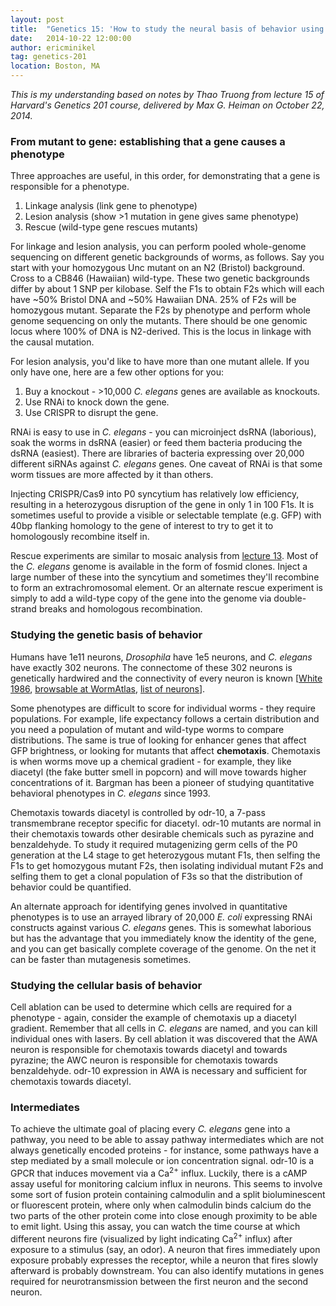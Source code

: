 ```yaml
---
layout: post
title:  "Genetics 15: 'How to study the neural basis of behavior using C. elegans'"
date:   2014-10-22 12:00:00
author: ericminikel
tag: genetics-201
location: Boston, MA
---
```


*This is my understanding based on notes by Thao Truong from lecture 15 of Harvard's Genetics 201 course, delivered by Max G. Heiman on October 22, 2014.*

### From mutant to gene: establishing that a gene causes a phenotype

Three approaches are useful, in this order, for demonstrating that a gene is responsible for a phenotype.

1. Linkage analysis (link gene to phenotype)
2. Lesion analysis (show >1 mutation in gene gives same phenotype)
3. Rescue (wild-type gene rescues mutants)

For linkage and lesion analysis, you can perform pooled whole-genome sequencing on different genetic backgrounds of worms, as follows. Say you start with your homozygous Unc mutant on an N2 (Bristol) background. Cross to a CB846 (Hawaiian) wild-type. These two genetic backgrounds differ by about 1 SNP per kilobase. Self the F1s to obtain F2s which will each have ~50% Bristol DNA and ~50% Hawaiian DNA. 25% of F2s will be homozygous mutant. Separate the F2s by phenotype and perform whole genome sequencing on only the mutants. There should be one genomic locus where 100% of DNA is N2-derived. This is the locus in linkage with the causal mutation.

For lesion analysis, you'd like to have more than one mutant allele. If you only have one, here are a few other options for you:

1. Buy a knockout - >10,000 *C. elegans* genes are available as knockouts.
2. Use RNAi to knock down the gene.
3. Use CRISPR to disrupt the gene.

RNAi is easy to use in *C. elegans* - you can microinject dsRNA (laborious), soak the worms in dsRNA (easier) or feed them bacteria producing the dsRNA (easiest). There are libraries of bacteria expressing over 20,000 different siRNAs against *C. elegans* genes. One caveat of RNAi is that some worm tissues are more affected by it than others.

Injecting CRISPR/Cas9 into P0 syncytium has relatively low efficiency, resulting in a heterozygous disruption of the gene in only 1 in 100 F1s. It is sometimes useful to provide a visible or selectable template (e.g. GFP) with 40bp flanking homology to the gene of interest to try to get it to homologously recombine itself in.

Rescue experiments are similar to mosaic analysis from [lecture 13](/2014/10/17/genetics-13/). Most of the *C. elegans* genome is available in the form of fosmid clones. Inject a large number of these into the syncytium and sometimes they'll recombine to form an extrachromosomal element. Or an alternate rescue experiment is simply to add a wild-type copy of the gene into the genome via double-strand breaks and homologous recombination.

### Studying the genetic basis of behavior

Humans have 1e11 neurons, *Drosophila* have 1e5 neurons, and *C. elegans* have exactly 302 neurons. The connectome of these 302 neurons is genetically hardwired and the connectivity of every neuron is known [[White 1986], [browsable at WormAtlas](http://www.wormatlas.org/ver1/MoW_built0.92/toc.html), [list of neurons](http://www.wormatlas.org/neurons/Individual%20Neurons/Neuronframeset.html)].

Some phenotypes are difficult to score for individual worms - they require populations. For example, life expectancy follows a certain distribution and you need a population of mutant and wild-type worms to compare distributions. The same is true of looking for enhancer genes that affect GFP brightness, or looking for mutants that affect **chemotaxis**. Chemotaxis is when worms move up a chemical gradient - for example, they like diacetyl (the fake butter smell in popcorn) and will move towards higher concentrations of it. Bargman has been a pioneer of studying quantitative behavioral phenotypes in *C. elegans* since 1993.

Chemotaxis towards diacetyl is controlled by odr-10, a 7-pass transmembrane receptor specific for diacetyl. odr-10 mutants are normal in their chemotaxis towards other desirable chemicals such as pyrazine and benzaldehyde. To study it required mutagenizing germ cells of the P0 generation at the L4 stage to get heterozygous mutant F1s, then selfing the F1s to get homozygous mutant F2s, then isolating individual mutant F2s and selfing them to get a clonal population of F3s so that the distribution of behavior could be quantified.

An alternate approach for identifying genes involved in quantitative phenotypes is to use an arrayed library of 20,000 *E. coli* expressing RNAi constructs against various *C. elegans* genes. This is somewhat laborious but has the advantage that you immediately know the identity of the gene, and you can get basically complete coverage of the genome. On the net it can be faster than mutagenesis sometimes.

### Studying the cellular basis of behavior

Cell ablation can be used to determine which cells are required for a phenotype - again, consider the example of chemotaxis up a diacetyl gradient. Remember that all cells in *C. elegans* are named, and you can kill individual ones with lasers. By cell ablation it was discovered that the AWA neuron is responsible for chemotaxis towards diacetyl and towards pyrazine; the AWC neuron is responsible for chemotaxis towards benzaldehyde. odr-10 expression in AWA is necessary and sufficient for chemotaxis towards diacetyl.

### Intermediates

To achieve the ultimate goal of placing every *C. elegans* gene into a pathway, you need to be able to assay pathway intermediates which are not always genetically encoded proteins - for instance, some pathways have a step mediated by a small molecule or ion concentration signal. odr-10 is a GPCR that induces movement via a Ca<sup>2+</sup> influx. Luckily, there is a cAMP assay useful for monitoring calcium influx in neurons. This seems to involve some sort of fusion protein containing calmodulin and a split bioluminescent or fluorescent protein, where only when calmodulin binds calcium do the two parts of the other protein come into close enough proximity to be able to emit light. Using this assay, you can watch the time course at which different neurons fire (visualized by light indicating Ca<sup>2+</sup> influx) after exposure to a stimulus (say, an odor). A neuron that fires immediately upon exposure probably expresses the receptor, while a neuron that fires slowly afterward is probably downstream. You can also identify mutations in genes required for neurotransmission between the first neuron and the second neuron.

[White 1986]: http://www.ncbi.nlm.nih.gov/pubmed/22462104 "White JG, Southgate E, Thomson JN, Brenner S. The structure of the nervous system of the nematode Caenorhabditis elegans. Philos Trans R Soc Lond B Biol Sci. 1986 Nov 12;314(1165):1-340. PubMed PMID: 22462104."